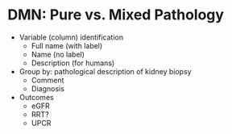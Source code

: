 # DMN: Pure vs. Mixed Pathology
- Variable (column) identification
  - Full name (with label)
  - Name (no label)
  - Description (for humans)
- Group by: pathological description of kidney biopsy
  - Comment
  - Diagnosis
- Outcomes
  - eGFR
  - RRT?
  - UPCR
